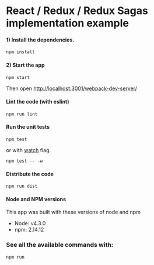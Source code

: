 
# React / Redux / Redux Sagas implementation example


#### 1) Install the dependencies.

```
npm install
```

#### 2) Start the app
```
npm start
```
Then open [http://localhost:3001/webpack-dev-server/](http://localhost:3001/webpack-dev-server/)

#### Lint the code (with eslint)
```
npm run lint
```

#### Run the unit tests
```
npm test
```
or with [watch](https://mochajs.org/#usage) flag.
```
npm test -- -w
```

#### Distribute the code
```
npm run dist
```

#### Node and NPM versions
This app was built with these versions of node and npm
- Node: v4.3.0
- npm: 2.14.12

### See all the available commands with:

```
npm run
```
